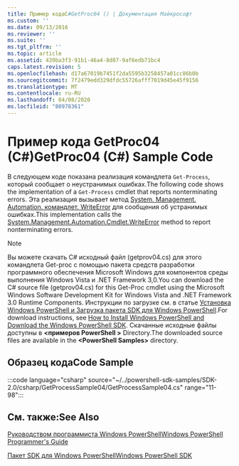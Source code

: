 ```yaml
---
title: Пример кодаC#GetProc04 () | Документация Майкрософт
ms.custom: ''
ms.date: 09/13/2016
ms.reviewer: ''
ms.suite: ''
ms.tgt_pltfrm: ''
ms.topic: article
ms.assetid: 439ba3f3-91b1-46a4-8d07-9af6edb71bc4
caps.latest.revision: 5
ms.openlocfilehash: d17a67019b7451f2da5595b3258457a01cc86b0b
ms.sourcegitcommit: 7f2479edd329dfdc55726afff7019d45e45f9156
ms.translationtype: MT
ms.contentlocale: ru-RU
ms.lasthandoff: 04/08/2020
ms.locfileid: "80978361"
---
```

# <a name="getproc04-c-sample-code"></a><span data-ttu-id="c2a98-102">Пример кода GetProc04 (C#)</span><span class="sxs-lookup"><span data-stu-id="c2a98-102">GetProc04 (C#) Sample Code</span></span>

<span data-ttu-id="c2a98-103">В следующем коде показана реализация командлета `Get-Process`, который сообщает о неустранимых ошибках.</span><span class="sxs-lookup"><span data-stu-id="c2a98-103">The following code shows the implementation of a `Get-Process` cmdlet that reports nonterminating errors.</span></span> <span data-ttu-id="c2a98-104">Эта реализация вызывает метод [System. Management. Automation. командлет. WriteError](/dotnet/api/System.Management.Automation.Cmdlet.WriteError) для сообщения об устранимых ошибках.</span><span class="sxs-lookup"><span data-stu-id="c2a98-104">This implementation calls the [System.Management.Automation.Cmdlet.WriteError](/dotnet/api/System.Management.Automation.Cmdlet.WriteError) method to report nonterminating errors.</span></span>

> [!NOTE]
> <span data-ttu-id="c2a98-105">Вы можете скачать C# исходный файл (getprov04.cs) для этого командлета Get-proc с помощью пакета средств разработки программного обеспечения Microsoft Windows для компонентов среды выполнения Windows Vista и .NET Framework 3,0.</span><span class="sxs-lookup"><span data-stu-id="c2a98-105">You can download the C# source file (getprov04.cs) for this Get-Proc cmdlet using the Microsoft Windows Software Development Kit for Windows Vista and .NET Framework 3.0 Runtime Components.</span></span> <span data-ttu-id="c2a98-106">Инструкции по загрузке см. в статье [Установка Windows PowerShell и Загрузка пакета SDK для Windows PowerShell](/powershell/scripting/developer/installing-the-windows-powershell-sdk).</span><span class="sxs-lookup"><span data-stu-id="c2a98-106">For download instructions, see [How to Install Windows PowerShell and Download the Windows PowerShell SDK](/powershell/scripting/developer/installing-the-windows-powershell-sdk).</span></span>
> <span data-ttu-id="c2a98-107">Скачанные исходные файлы доступны в **\<примеров PowerShell >** Directory.</span><span class="sxs-lookup"><span data-stu-id="c2a98-107">The downloaded source files are available in the **\<PowerShell Samples>** directory.</span></span>

## <a name="code-sample"></a><span data-ttu-id="c2a98-108">Образец кода</span><span class="sxs-lookup"><span data-stu-id="c2a98-108">Code Sample</span></span>

:::code language="csharp" source="~/../powershell-sdk-samples/SDK-2.0/csharp/GetProcessSample04/GetProcessSample04.cs" range="11-98":::

## <a name="see-also"></a><span data-ttu-id="c2a98-109">См. также:</span><span class="sxs-lookup"><span data-stu-id="c2a98-109">See Also</span></span>

[<span data-ttu-id="c2a98-110">Руководством программиста Windows PowerShell</span><span class="sxs-lookup"><span data-stu-id="c2a98-110">Windows PowerShell Programmer's Guide</span></span>](./windows-powershell-programmer-s-guide.md)

[<span data-ttu-id="c2a98-111">Пакет SDK для Windows PowerShell</span><span class="sxs-lookup"><span data-stu-id="c2a98-111">Windows PowerShell SDK</span></span>](../windows-powershell-reference.md)
